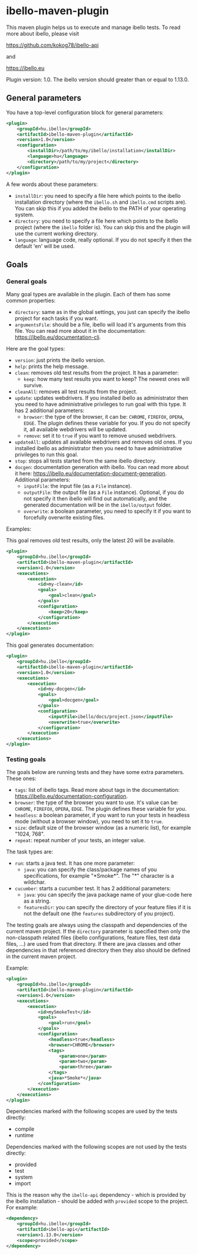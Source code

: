 # ibello-maven-plugin

This maven plugin helps us to execute and manage ibello tests. To read more about ibello, please visit

https://github.com/kokog78/ibello-api

and

https://ibello.eu

Plugin version: 1.0. The ibello version should greater than or equal to 1.13.0. 

## General parameters

You have a top-level configuration block for general parameters:

```xml
<plugin>
	<groupId>hu.ibello</groupId>
	<artifactId>ibello-maven-plugin</artifactId>
	<version>1.0</version>
	<configuration>
		<installDir>/path/to/my/ibello/installation</installDir>
		<language>hu</language>
		<directory>/path/to/my/project</directory>
	</configuration>
</plugin>
```

A few words about these parameters:

- `installDir`: you need to specify a file here which points to the ibello installation directory (where the `ibello.sh` and `ibello.cmd` scripts are). You can skip this if you added the ibello to the PATH of your operating system.
- `directory`: you need to specify a file here which points to the ibello project (where the `ibello` folder is). You can skip this and the plugin will use the current working directory.
- `language`: language code, really optional. If you do not specify it then the default 'en' will be used.

## Goals

### General goals

Many goal types are available in the plugin. Each of them has some common properties:

- `directory`: same as in the global settings, you just can specify the ibello project for each tasks if you want.
- `argumentsFile`: should be a file, ibello will load it's arguments from this file. You can read more about it in the documentation: https://ibello.eu/documentation-cli.

Here are the goal types:

- `version`: just prints the ibello version.
- `help`: prints the help message.
- `clean`: removes old test results from the project. It has a parameter:
  - `keep`: how many test results you want to keep? The newest ones will survive.
- `cleanAll`: removes all test results from the project.
- `update`: updates webdrivers. If you installed ibello as administrator then you need to have administrative privileges to run goal with this type. It has 2 additional parameters:
  - `browser`: the type of the browser, it can be: `CHROME`, `FIREFOX`, `OPERA`, `EDGE`. The plugin defines these variable for you. If you do not specify it, all available webdrivers will be updated.
  - `remove`: set it to `true` if you want to remove unused webdrivers.
- `updateAll`: updates all available webdrivers and removes old ones. If you installed ibello as administrator then you need to have administrative privileges to run this goal.
- `stop`: stops all tests started from the same ibello directory.
- `docgen`: documentation generation with ibello. You can read more about it here: https://ibello.eu/documentation-document-generation. Additional parameters:
  - `inputFile`: the input file (as a `File` instance).
  - `outputFile`: the output file (as a `File` instance). Optional, if you do not specify it then ibello will find out automatically, and the generated documentation will be in the `ibello/output` folder.
  - `overwrite`: a boolean parameter, you need to specify it if you want to forcefully overwrite existing files.

Examples:

This goal removes old test results, only the latest 20 will be available.

```xml
<plugin>
    <groupId>hu.ibello</groupId>
	<artifactId>ibello-maven-plugin</artifactId>
	<version>1.0</version>
    <executions>
        <execution>
            <id>my-clean</id>
            <goals>
                <goal>clean</goal>
            </goals>
            <configuration>
                <keep>20</keep>
            </configuration>
        </execution>
    </executions>
</plugin>
```

This goal generates documentation:

```xml
<plugin>
	<groupId>hu.ibello</groupId>
	<artifactId>ibello-maven-plugin</artifactId>
	<version>1.0</version>
	<executions>
		<execution>
			<id>my-docgen</id>
			<goals>
				<goal>docgen</goal>
			</goals>
			<configuration>
				<inputFile>ibello/docs/project.json</inputFile>
				<overwrite>true</overwrite>
			</configuration>
		</execution>
	</executions>
</plugin>
```

### Testing goals

The goals below are running tests and they have some extra parameters. These ones:

- `tags`: list of ibello tags. Read more about tags in the documentation: https://ibello.eu/documentation-configuration.
- `browser`: the type of the browser you want to use. It's value can be: `CHROME`, `FIREFOX`, `OPERA`, `EDGE`. The plugin defines these variable for you.
- `headless`: a boolean parameter, if you want to run your tests in headless mode (without a browser window), you need to set it to `true`.
- `size`: default size of the browser window (as a numeric list), for example "1024, 768".
- `repeat`: repeat number of your tests, an integer value.

The task types are:

- `run`: starts a java test. It has one more parameter:
  - `java`: you can specify the class/package names of you specifications, for example "\*Smoke\*". The "\*" character is a wildchar.
- `cucumber`: starts a cucumber test. It has 2 additional parameters:
  - `java`: you can specify the java package name of your glue-code here as a string.
  - `featuresDir`: you can specify the directory of your feature files if it is not the default one (the `features` subdirectory of you project).

The testing goals are always using the classpath and dependencies of the current maven project. If the `directory` parameter is specified then only the non-classpath related files (ibello configurations, feature files, test data files, ...) are used from that directory. If there are java classes and other dependencies in that referenced directory then they also should be defined in the current maven project.

Example:

```xml
<plugin>
	<groupId>hu.ibello</groupId>
	<artifactId>ibello-maven-plugin</artifactId>
	<version>1.0</version>
	<executions>
    	<execution>
        	<id>mySmokeTest</id>
        	<goals>
        		<goal>run</goal>
        	</goals>
			<configuration>
				<headless>true</headless>
				<browser>CHROME</browser>
				<tags>
					<param>one</param>
					<param>two</param>
					<param>three</param>
				</tags>
				<java>*Smoke*</java>
			</configuration>
		</execution>
	</executions>
</plugin>
```

Dependencies marked with the following scopes are used by the tests directly:

- compile
- runtime

Dependencies marked with the following scopes are not used by the tests directly:

- provided
- test
- system
- import

This is the reason why the `ibello-api` dependency - which is provided by the ibello installation - should be added with `provided` scope to the project. For example:

```xml
<dependency>
	<groupId>hu.ibello</groupId>
	<artifactId>ibello-api</artifactId>
	<version>1.13.0</version>
	<scope>provided</scope>
</dependency>
```

